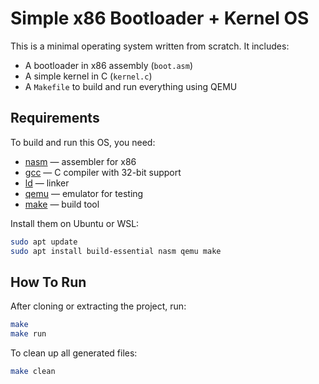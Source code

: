 # Simple x86 Bootloader + Kernel OS

This is a minimal operating system written from scratch. It includes:

- A bootloader in x86 assembly (`boot.asm`)
- A simple kernel in C (`kernel.c`)
- A `Makefile` to build and run everything using QEMU

## Requirements

To build and run this OS, you need:

- [nasm](https://www.nasm.us/) — assembler for x86
- [gcc](https://gcc.gnu.org/) — C compiler with 32-bit support
- [ld](https://sourceware.org/binutils/) — linker
- [qemu](https://www.qemu.org/) — emulator for testing
- [make](https://www.gnu.org/software/make/) — build tool

Install them on Ubuntu or WSL:

```bash
sudo apt update
sudo apt install build-essential nasm qemu make
```

## How To Run

After cloning or extracting the project, run:

```bash
make
make run
```

To clean up all generated files:

```bash
make clean
```

